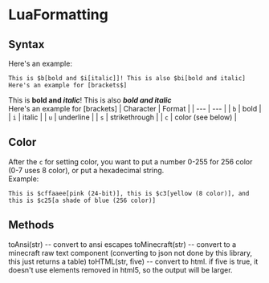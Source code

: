 # LuaFormatting
## Syntax
Here's an example:
```
This is $b[bold and $i[italic]]! This is also $bi[bold and italic]
Here's an example for [brackets$]
```
This is **bold and *italic***! This is also ***bold and italic***  
Here's an example for \[brackets\]
| Character | Format |
| --- | --- |
| `b` | bold |
| `i` | italic |
| `u` | underline |
| `s` | strikethrough |
| `c` | color (see below) |
## Color
After the `c` for setting color, you want to put a number 0-255 for 256 color (0-7 uses 8 color), or put a hexadecimal string.  
Example:
```
This is $cffaaee[pink (24-bit)], this is $c3[yellow (8 color)], and this is $c25[a shade of blue (256 color)]
```
## Methods
toAnsi(str) -- convert to ansi escapes
toMinecraft(str) -- convert to a minecraft raw text component (converting to json not done by this library, this just returns a table)
toHTML(str, five) -- convert to html. if five is true, it doesn't use elements removed in html5, so the output will be larger.

